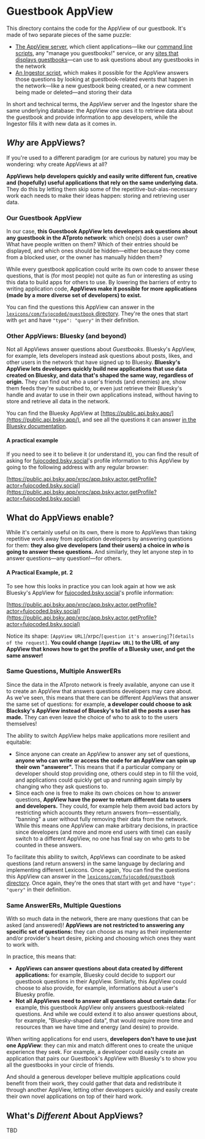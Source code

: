 # Guestbook AppView

This directory contains the code for the AppView of our guestbook. It's made of
two separate pieces of the same puzzle:

- [The AppView server](./index.ts), which client applications—like our [command
  line scripts](../client/cli), any "manage you guestbooks!" service, or any
  [sites that displays guestbooks](../client/astro)—can use to ask questions
  about any guestbooks in the network
- [An Ingestor script](./ingestor.ts), which makes it possible for the AppView
  answers those questions by looking at guestbook-related events that happen in
  the network—like a new guestbook being created, or a new comment being made or
  deleted—and storing their data

In short and technical terms, the AppView server and the Ingestor share the same
underlying database: the AppView one uses it to retrieve data about the guestbook
and provide information to app developers, while the Ingestor fills it with new
data as it comes in.

## _Why_ are AppViews?

If you're used to a different paradigm (or are curious by nature) you may be
wondering: why create AppViews at all?

**AppViews help developers quickly and easily write different fun, creative and
(hopefully) useful applications that rely on the same underlying data.** They do
this by letting them skip some of the repetitive-but-alas-necessary work each
needs to make their ideas happen: storing and retrieving user data.

### Our Guestbook AppView

In our case, **this Guestbook AppView lets developers ask questions about any
guestbook in the ATproto network**: which one(s) does a user own? What
have people written on them? Which of their entries should be displayed, and
which ones should be hidden—either because they come from a blocked user, or
the owner has manually hidden them?

While every guestbook application could write its own code to answer these
questions, that is (for most people) not quite as fun or interesting as using
this data to build apps for others to use. By lowering the barriers of entry
to writing application code, **AppViews make it possible for more applications
(made by a more diverse set of developers) to exist.**

You can find the questions this AppView can answer in the
[`lexicons/com/fujocoded/guestbook`
directory](../lexicons/com/fujocoded/guestbook). They're the ones that start
with `get` and have `"type": "query"` in their definition.

### Other AppViews: Bluesky (and beyond)

Not all AppViews answer questions about _Guestbooks_. Bluesky's AppView, for
example, lets developers instead ask questions about posts, likes, and other
users in the network that have signed up to Bluesky. **Bluesky's AppView lets
developers quickly build new applications that use data created on Bluesky, and
data that's shaped the same way, regardless of origin.** They can find out who a
user's friends (and enemies) are, show them feeds they're subscribed to, or even
just retrieve their Bluesky's handle and avatar to use in their own applications
instead, without having to store and retrieve all data in the network.

You can find the Bluesky AppView at
[https://public.api.bsky.app/](https://public.api.bsky.app/), and see all the
questions it can answer [in the Bluesky
documentation](https://docs.bsky.app/docs/api/app-bsky-actor-get-profile).

#### A practical example

If you need to see it to believe it (or understand it), you can find the result
of asking for [fujocoded.bsky.social](https://fujocoded.bsky.social)'s profile
information to this AppView by going to the following address with any regular
browser:

[https://public.api.bsky.app/xrpc/app.bsky.actor.getProfile?actor=fujocoded.bsky.social](https://public.api.bsky.app/xrpc/app.bsky.actor.getProfile?actor=fujocoded.bsky.social)

## What do AppViews enable?

While it's certainly useful on its own, there is more to AppViews than taking
repetitive work away from application developers by answering questions for
them: **they also give developers (and their users) a choice in _who_ is going
to answer these questions.** And similarly, they let anyone step in to answer
questions—any question!—for others.

#### A Practical Example, pt. 2

To see how this looks in practice you can look again at how we ask Bluesky's
AppView for [fujocoded.bsky.social](https://fujocoded.bsky.social)'s profile
information:

[https://public.api.bsky.app/xrpc/app.bsky.actor.getProfile?actor=fujocoded.bsky.social](https://public.api.bsky.app/xrpc/app.bsky.actor.getProfile?actor=fujocoded.bsky.social)

Notice its shape: `[AppView URL]`/xrpc/`[question it's answering]`?`[details of the request]`.
**You could change `[AppView URL]` to the URL of any AppView that knows how to get the profile
of a Bluesky user, and get the same answer!**

### Same Questions, Multiple AnswerERs

Since the data in the ATproto network is freely available, anyone can use it
to create an AppView that answers questions developers may care about. As
we've seen, this means that there can be different AppViews that answer the same
set of questions: for example, **a developer could choose to ask Blacksky's
AppView instead of Bluesky's to list all the posts a user has made.** They can
even leave the choice of who to ask to to the users themselves!

The ability to switch AppView helps make applications more resilient and equitable:

- Since anyone can create an AppView to answer any set of questions, **anyone
  who can write or access the code for an AppView can spin up their own
  "answerer".** This means that if a particular company or developer should stop
  providing one, others could step in to fill the void, and applications could
  quickly get up and running again simply by changing who they ask questions to.
- Since each one is free to make its own choices on how to answer questions,
  **AppView have the power to return different data to users and developers.**
  They could, for example help them avoid bad actors by restricting which
  accounts they return answers from—essentially, "banning" a user without fully
  removing their data from the network. While this means one AppView can make
  arbitrary decisions, in practice since developers (and more and more end users
  with time) can easily switch to a different AppView, no one has final say on
  who gets to be counted in these answers.

To facilitate this ability to switch, AppViews can coordinate to be asked
questions (and return answers) in the same language by declaring and
implementing different Lexicons. Once again, You can find the questions this
AppView can answer in the [`lexicons/com/fujocoded/guestbook`
directory](../lexicons/com/fujocoded/guestbook). Once again, they're the
ones that start with `get` and have `"type": "query"` in their definition.

### Same AnswerERs, Multiple Questions

With so much data in the network, there are many questions that can be asked
(and answered)! **AppViews are not restricted to answering any specific set of
questions:** they can choose as many as their implementer and/or provider's heart
desire, picking and choosing which ones they want to work with.

In practice, this means that:

- **AppViews can answer questions about data created by different applications:**
  for example, Bluesky could decide to support our guestbook questions in their
  AppView. Similarly, this AppView could choose to also provide, for example,
  informations about a user's Bluesky profile.
- **Not all AppViews need to answer all questions about certain data:** For
  example, this guestbook AppView only answers guestbook-related questions. And
  while we could extend it to also answer questions about, for example,
  "Bluesky-shaped data", that would require more time and resources than we have
  time and energy (and desire) to provide.

When writing applications for end users, **developers don't have to use just one
AppView**: they can mix and match different ones to create the unique experience
they seek. For example, a developer could easily create an application that
pairs our Guestbook's AppView with Bluesky's to show you all the guestbooks in
your circle of friends.

And should a generous developer believe multiple applications could benefit from
their work, they could gather that data and redistribute it through another
AppView, letting other developers quickly and easily create their own novel
applications on top of their hard work.

## What's _Different_ About AppViews?

TBD
